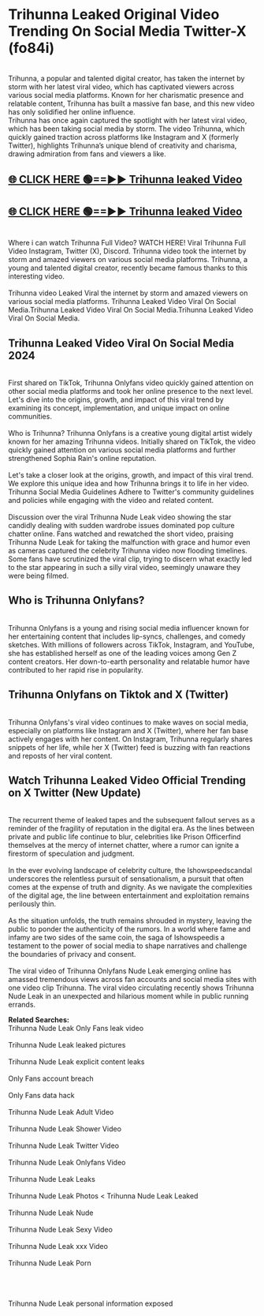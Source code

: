 # Trihunna Leaked Original Video Trending On Social Media Twitter-X (fo84i)

<br>
Trihunna, a popular and talented digital creator, has taken the internet by storm with her latest viral video, which has captivated viewers across various social media platforms. Known for her charismatic presence and relatable content, Trihunna has built a massive fan base, and this new video has only solidified her online influence.
<br>
Trihunna has once again captured the spotlight with her latest viral video, which has been taking social media by storm. The video Trihunna, which quickly gained traction across platforms like Instagram and X (formerly Twitter), highlights Trihunna’s unique blend of creativity and charisma, drawing admiration from fans and viewers a like.
<br>

## [🌐 CLICK HERE 🟢==►►  Trihunna leaked Video ](https://onlyclips.site?title=Trihunna&ref=git)

## [🌐 CLICK HERE 🟢==►►  Trihunna leaked Video ](https://onlyclips.site?title=Trihunna&ref=git)



<br>
Where i can watch Trihunna Full Video? WATCH HERE! Viral Trihunna Full Video Instagram, Twitter (X), Discord. Trihunna video took the internet by storm and amazed viewers on various social media platforms. Trihunna, a young and talented digital creator, recently became famous thanks to this interesting video.
<br><br>
Trihunna video Leaked Viral the internet by storm and amazed viewers on various social media platforms. Trihunna Leaked Video Viral On Social Media.Trihunna Leaked Video Viral On Social Media.Trihunna Leaked Video Viral On Social Media.
<br>

<h2>Trihunna Leaked Video Viral On Social Media 2024</h2>
<br>
First shared on TikTok, Trihunna Onlyfans video quickly gained attention on other social media platforms and took her online presence to the next level. Let's dive into the origins, growth, and impact of this viral trend by examining its concept, implementation, and unique impact on online communities.
<br><br>
Who is Trihunna? Trihunna Onlyfans is a creative young digital artist widely known for her amazing Trihunna videos. Initially shared on TikTok, the video quickly gained attention on various social media platforms and further strengthened Sophia Rain's online reputation.
<br><br>
Let's take a closer look at the origins, growth, and impact of this viral trend. We explore this unique idea and how Trihunna brings it to life in her video. Trihunna Social Media Guidelines Adhere to Twitter's community guidelines and policies while engaging with the video and related content.
<br><br>
Discussion over the viral Trihunna Nude Leak video showing the star candidly dealing with sudden wardrobe issues dominated pop culture chatter online. Fans watched and rewatched the short video, praising Trihunna Nude Leak for taking the malfunction with grace and humor even as cameras captured the celebrity Trihunna video now flooding timelines. Some fans have scrutinized the viral clip, trying to discern what exactly led to the star appearing in such a silly viral video, seemingly unaware they were being filmed.
<br>

<h2>Who is Trihunna Onlyfans?</h2>
<br>
Trihunna Onlyfans is a young and rising social media influencer known for her entertaining content that includes lip-syncs, challenges, and comedy sketches. With millions of followers across TikTok, Instagram, and YouTube, she has established herself as one of the leading voices among Gen Z content creators. Her down-to-earth personality and relatable humor have contributed to her rapid rise in popularity.
<br>
<h2>Trihunna Onlyfans on Tiktok and X (Twitter)</h2>
<br>
Trihunna Onlyfans's viral video continues to make waves on social media, especially on platforms like Instagram and X (Twitter), where her fan base actively engages with her content. On Instagram, Trihunna regularly shares snippets of her life, while her X (Twitter) feed is buzzing with fan reactions and reposts of her viral content.
<br>
<h2>Watch Trihunna Leaked Video Official Trending on X Twitter (New Update)</h2>
<br>
The recurrent theme of leaked tapes and the subsequent fallout serves as a reminder of the fragility of reputation in the digital era. As the lines between private and public life continue to blur, celebrities like Prison Officerfind themselves at the mercy of internet chatter, where a rumor can ignite a firestorm of speculation and judgment.
<br><br>
In the ever evolving landscape of celebrity culture, the Ishowspeedscandal underscores the relentless pursuit of sensationalism, a pursuit that often comes at the expense of truth and dignity. As we navigate the complexities of the digital age, the line between entertainment and exploitation remains perilously thin.
<br><br>
As the situation unfolds, the truth remains shrouded in mystery, leaving the public to ponder the authenticity of the rumors. In a world where fame and infamy are two sides of the same coin, the saga of Ishowspeedis a testament to the power of social media to shape narratives and challenge the boundaries of privacy and consent.
<br><br>
The viral video of Trihunna Onlyfans Nude Leak emerging online has amassed tremendous views across fan accounts and social media sites with one video clip Trihunna. The viral video circulating recently shows Trihunna Nude Leak in an unexpected and hilarious moment while in public running errands.
<br>

<strong>Related Searches:</strong>
<br>
Trihunna Nude Leak Only Fans leak video
<br><br>
Trihunna Nude Leak leaked pictures
<br><br>
Trihunna Nude Leak explicit content leaks
<br><br>
Only Fans account breach
<br><br>
Only Fans data hack
<br><br>
Trihunna Nude Leak Adult Video
<br><br>
Trihunna Nude Leak Shower Video
<br><br>
Trihunna Nude Leak Twitter Video
<br><br>
Trihunna Nude Leak Onlyfans Video
<br><br>
Trihunna Nude Leak Leaks
<br><br>
Trihunna Nude Leak Photos
<
Trihunna Nude Leak Leaked
<br><br>
Trihunna Nude Leak Nude
<br><br>
Trihunna Nude Leak Sexy Video
<br><br>
Trihunna Nude Leak xxx Video
<br><br>
Trihunna Nude Leak Porn
<br><br>

<br><br>
Trihunna Nude Leak personal information exposed